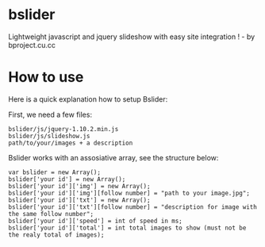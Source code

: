 bslider
=======

Lightweight javascript and jquery slideshow with easy site integration ! - by bproject.cu.cc

How to use
==========

Here is a quick explanation how to setup Bslider:

  First, we need a few files:
  
    bslider/js/jquery-1.10.2.min.js
    bslider/js/slideshow.js
    path/to/your/images + a description

  Bslider works with an assosiative array, see the structure below:
    
    var bslider = new Array();
    bslider['your id'] = new Array();
    bslider['your id']['img'] = new Array();
    bslider['your id']['img'][follow number] = "path to your image.jpg";
    bslider['your id']['txt'] = new Array();
    bslider['your id']['txt'][follow number] = "description for image with the same follow number";
    bslider['your id']['speed'] = int of speed in ms;
    bslider['your id']['total'] = int total images to show (must not be the realy total of images);


    
